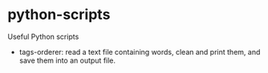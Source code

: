 # python-scripts
Useful Python scripts

- tags-orderer: read a text file containing words, clean and print them, and save them into an output file.